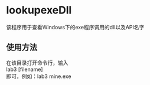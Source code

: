 lookupexeDll
========

该程序用于查看Windows下的exe程序调用的dll以及API名字

使用方法
--------

在该目录打开命令行，输入  
lab3 [filename]  
即可，例如：lab3 mine.exe
